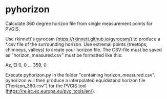 # pyhorizon
Calculate 360 degree horizon file from single measurement points for PVGIS.

Use rkinnett's gyrocam (https://rkinnett.github.io/gyrocam/) to produce a *.csv file of the surrounding horizon. Use extremal points (treetops, chimneys, valleys) to create your horizon file. The CSV-file must be saved as "horizon_measured.csv" must be formatted like this:

Az, El
0, 0
...
359, 0

Execute pyhorizon.py in the folder "containing horizon_measured.csv". pyhorizon will then produce a interpolated equidistand horizon file ("horizon_360.csv") for the PVGIS tool (https://re.jrc.ec.europa.eu/pvg_tools/en/).
